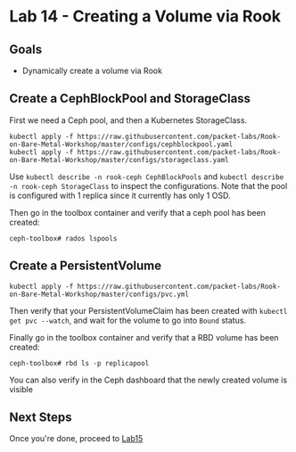# Lab 14 - Creating a Volume via Rook

## Goals

* Dynamically create a volume via Rook

## Create a CephBlockPool and StorageClass

First we need a Ceph pool, and then a Kubernetes StorageClass.
```
kubectl apply -f https://raw.githubusercontent.com/packet-labs/Rook-on-Bare-Metal-Workshop/master/configs/cephblockpool.yaml
kubectl apply -f https://raw.githubusercontent.com/packet-labs/Rook-on-Bare-Metal-Workshop/master/configs/storageclass.yaml
```

Use `kubectl describe -n rook-ceph CephBlockPools` and `kubectl describe -n rook-ceph StorageClass` to inspect the configurations. Note that the pool is configured with 1 replica since it currently has only 1 OSD.

Then go in the toolbox container and verify that a ceph pool has been created:
```
ceph-toolbox# rados lspools
```

## Create a PersistentVolume

```
kubectl apply -f https://raw.githubusercontent.com/packet-labs/Rook-on-Bare-Metal-Workshop/master/configs/pvc.yml
```
Then verify that your PersistentVolumeClaim has been created with `kubectl get pvc --watch`, and wait for the volume to go into `Bound` status.

Finally go in the toolbox container and verify that a RBD volume has been created:
```
ceph-toolbox# rbd ls -p replicapool
```

You can also verify in the Ceph dashboard that the newly created volume is visible

## Next Steps

Once you're done, proceed to [Lab15](Lab15.md)
